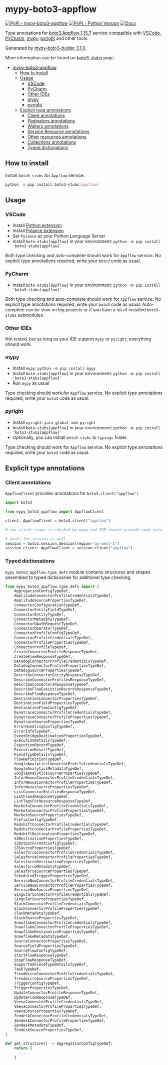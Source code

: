 # mypy-boto3-appflow

[![PyPI - mypy-boto3-appflow](https://img.shields.io/pypi/v/mypy-boto3-appflow.svg?color=blue)](https://pypi.org/project/mypy-boto3-appflow)
[![PyPI - Python Version](https://img.shields.io/pypi/pyversions/mypy-boto3-appflow.svg?color=blue)](https://pypi.org/project/mypy-boto3-appflow)
[![Docs](https://img.shields.io/readthedocs/mypy-boto3-builder.svg?color=blue)](https://mypy-boto3-builder.readthedocs.io/)

Type annotations for
[boto3.Appflow 1.15.7](https://boto3.amazonaws.com/v1/documentation/api/1.15.7/reference/services/appflow.html#Appflow) service
compatible with
[VSCode](https://code.visualstudio.com/),
[PyCharm](https://www.jetbrains.com/pycharm/),
[mypy](https://github.com/python/mypy),
[pyright](https://github.com/microsoft/pyright)
and other tools.

Generated by [mypy-boto3-buider 3.1.0](https://github.com/vemel/mypy_boto3_builder).

More information can be found on [boto3-stubs](https://pypi.org/project/boto3-stubs/) page.

- [mypy-boto3-appflow](#mypy-boto3-appflow)
  - [How to install](#how-to-install)
  - [Usage](#usage)
    - [VSCode](#vscode)
    - [PyCharm](#pycharm)
    - [Other IDEs](#other-ides)
    - [mypy](#mypy)
    - [pyright](#pyright)
  - [Explicit type annotations](#explicit-type-annotations)
    - [Client annotations](#client-annotations)
    - [Paginators annotations](#paginators-annotations)
    - [Waiters annotations](#waiters-annotations)
    - [Service Resource annotations](#service-resource-annotations)
    - [Other resources annotations](#other-resources-annotations)
    - [Collections annotations](#collections-annotations)
    - [Typed dictionations](#typed-dictionations)

## How to install

Install `boto3-stubs` for `Appflow` service.

```bash
python -m pip install boto3-stubs[appflow]
```

## Usage

### VSCode

- Install [Python extension](https://marketplace.visualstudio.com/items?itemName=ms-python.python)
- Install [Pylance extension](https://marketplace.visualstudio.com/items?itemName=ms-python.vscode-pylance)
- Set `Pylance` as your Python Language Server
- Install `boto-stubs[appflow]` in your environment: `python -m pip install 'boto3-stubs[appflow]'`

Both type checking and auto-complete should work for `Appflow` service.
No explicit type annotations required, write your `boto3` code as usual.

### PyCharm

- Install `boto-stubs[appflow]` in your environment: `python -m pip install 'boto3-stubs[appflow]'`

Both type checking and auto-complete should work for `Appflow` service.
No explicit type annotations required, write your `boto3` code as usual.
Auto-complete can be slow on big projects or if you have a lot of installed `boto3-stubs` submodules.

### Other IDEs

Not tested, but as long as your IDE support `mypy` or `pyright`, everything should work.

### mypy

- Install `mypy`: `python -m pip install mypy`
- Install `boto-stubs[appflow]` in your environment: `python -m pip install 'boto3-stubs[appflow]'`
- Run `mypy` as usual

Type checking should work for `Appflow` service.
No explicit type annotations required, write your `boto3` code as usual.

### pyright

- Install `pyright`: `yarn global add pyright`
- Install `boto-stubs[appflow]` in your environment: `python -m pip install 'boto3-stubs[appflow]'`
- Optionally, you can install `boto3-stubs` to `typings` folder.

Type checking should work for `Appflow` service.
No explicit type annotations required, write your `boto3` code as usual.

## Explicit type annotations

### Client annotations

`AppflowClient` provides annotations for `boto3.client("appflow")`.

```python
import boto3

from mypy_boto3_appflow import AppflowClient

client: AppflowClient = boto3.client("appflow")

# now client usage is checked by mypy and IDE should provide code auto-complete

# works for session as well
session = boto3.session.Session(region="us-west-1")
session_client: AppflowClient = session.client("appflow")
```








### Typed dictionations

`mypy_boto3_appflow.type_defs` module contains structures and shapes assembled
to typed dictionaries for additional type checking.

```python
from mypy_boto3_appflow.type_defs import (
    AggregationConfigTypeDef,
    AmplitudeConnectorProfileCredentialsTypeDef,
    AmplitudeSourcePropertiesTypeDef,
    ConnectorConfigurationTypeDef,
    ConnectorEntityFieldTypeDef,
    ConnectorEntityTypeDef,
    ConnectorMetadataTypeDef,
    ConnectorOAuthRequestTypeDef,
    ConnectorOperatorTypeDef,
    ConnectorProfileConfigTypeDef,
    ConnectorProfileCredentialsTypeDef,
    ConnectorProfilePropertiesTypeDef,
    ConnectorProfileTypeDef,
    CreateConnectorProfileResponseTypeDef,
    CreateFlowResponseTypeDef,
    DatadogConnectorProfileCredentialsTypeDef,
    DatadogConnectorProfilePropertiesTypeDef,
    DatadogSourcePropertiesTypeDef,
    DescribeConnectorEntityResponseTypeDef,
    DescribeConnectorProfilesResponseTypeDef,
    DescribeConnectorsResponseTypeDef,
    DescribeFlowExecutionRecordsResponseTypeDef,
    DescribeFlowResponseTypeDef,
    DestinationConnectorPropertiesTypeDef,
    DestinationFieldPropertiesTypeDef,
    DestinationFlowConfigTypeDef,
    DynatraceConnectorProfileCredentialsTypeDef,
    DynatraceConnectorProfilePropertiesTypeDef,
    DynatraceSourcePropertiesTypeDef,
    ErrorHandlingConfigTypeDef,
    ErrorInfoTypeDef,
    EventBridgeDestinationPropertiesTypeDef,
    ExecutionDetailsTypeDef,
    ExecutionRecordTypeDef,
    ExecutionResultTypeDef,
    FieldTypeDetailsTypeDef,
    FlowDefinitionTypeDef,
    GoogleAnalyticsConnectorProfileCredentialsTypeDef,
    GoogleAnalyticsMetadataTypeDef,
    GoogleAnalyticsSourcePropertiesTypeDef,
    InforNexusConnectorProfileCredentialsTypeDef,
    InforNexusConnectorProfilePropertiesTypeDef,
    InforNexusSourcePropertiesTypeDef,
    ListConnectorEntitiesResponseTypeDef,
    ListFlowsResponseTypeDef,
    ListTagsForResourceResponseTypeDef,
    MarketoConnectorProfileCredentialsTypeDef,
    MarketoConnectorProfilePropertiesTypeDef,
    MarketoSourcePropertiesTypeDef,
    PrefixConfigTypeDef,
    RedshiftConnectorProfileCredentialsTypeDef,
    RedshiftConnectorProfilePropertiesTypeDef,
    RedshiftDestinationPropertiesTypeDef,
    S3DestinationPropertiesTypeDef,
    S3OutputFormatConfigTypeDef,
    S3SourcePropertiesTypeDef,
    SalesforceConnectorProfileCredentialsTypeDef,
    SalesforceConnectorProfilePropertiesTypeDef,
    SalesforceDestinationPropertiesTypeDef,
    SalesforceMetadataTypeDef,
    SalesforceSourcePropertiesTypeDef,
    ScheduledTriggerPropertiesTypeDef,
    ServiceNowConnectorProfileCredentialsTypeDef,
    ServiceNowConnectorProfilePropertiesTypeDef,
    ServiceNowSourcePropertiesTypeDef,
    SingularConnectorProfileCredentialsTypeDef,
    SingularSourcePropertiesTypeDef,
    SlackConnectorProfileCredentialsTypeDef,
    SlackConnectorProfilePropertiesTypeDef,
    SlackMetadataTypeDef,
    SlackSourcePropertiesTypeDef,
    SnowflakeConnectorProfileCredentialsTypeDef,
    SnowflakeConnectorProfilePropertiesTypeDef,
    SnowflakeDestinationPropertiesTypeDef,
    SnowflakeMetadataTypeDef,
    SourceConnectorPropertiesTypeDef,
    SourceFieldPropertiesTypeDef,
    SourceFlowConfigTypeDef,
    StartFlowResponseTypeDef,
    StopFlowResponseTypeDef,
    SupportedFieldTypeDetailsTypeDef,
    TaskTypeDef,
    TrendmicroConnectorProfileCredentialsTypeDef,
    TrendmicroSourcePropertiesTypeDef,
    TriggerConfigTypeDef,
    TriggerPropertiesTypeDef,
    UpdateConnectorProfileResponseTypeDef,
    UpdateFlowResponseTypeDef,
    VeevaConnectorProfileCredentialsTypeDef,
    VeevaConnectorProfilePropertiesTypeDef,
    VeevaSourcePropertiesTypeDef,
    ZendeskConnectorProfileCredentialsTypeDef,
    ZendeskConnectorProfilePropertiesTypeDef,
    ZendeskMetadataTypeDef,
    ZendeskSourcePropertiesTypeDef,
)

def get_structure() -> AggregationConfigTypeDef:
    return {
      ...
    }
```

